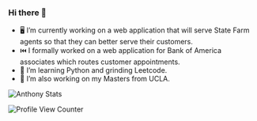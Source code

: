 ### Hi there 👋

<!--
**anthonyjdella/anthonyjdella** is a ✨ _special_ ✨ repository because its `README.md` (this file) appears on your GitHub profile.

Here are some ideas to get you started:

- 🔭 I’m currently working on ...
- 🌱 I’m currently learning ...
- 👯 I’m looking to collaborate on ...
- 🤔 I’m looking for help with ...
- 💬 Ask me about ...
- 📫 How to reach me: ...
- 😄 Pronouns: ...
- ⚡ Fun fact: ...
-->

- :desktop_computer:  I’m currently working on a web application that will serve State Farm agents so that they can better serve their customers.
- :previous_track_button: I formally worked on a web application for Bank of America associates which routes customer appointments.
- :snake: I’m learning Python and grinding Leetcode.
- :bear: I’m also working on my Masters from UCLA.

![Anthony Stats](https://github-readme-stats.vercel.app/api?username=anthonyjdella&show_icons=true)

<!-- ![Language Stats](https://github-readme-stats.vercel.app/api/top-langs/?username=anthonyjdella&theme=blue-green)
 -->

<!-- ![Jokes Card](https://readme-jokes.vercel.app/api)
 -->

<!-- [![Visits Badge](https://badges.pufler.dev/visits/anthonyjdella/anthonyjdella)](https://github.com/anthonyjdella/)
[![Years Badge](https://badges.pufler.dev/years/anthonyjdella)](https://github.com/anthonyjdella/) -->
![Profile View Counter](https://komarev.com/ghpvc/?username=anthonyjdella)
